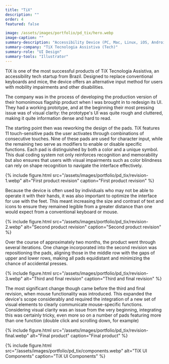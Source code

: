 ```yaml
---
title: "TiX"
description: ""
order: 4
featured: false

image: /assets/images/portfolio/pd_tix/hero.webp
image-caption: ""
summary-description: "Accessibility Device (PC, Mac, Linux, iOS, Android)"
summary-company: "TiX Tecnologia Assistiva (Tech)"
summary-role: "UI Design"
summary-tools: "Illustrator"
---
```


TiX is one of the most successful products of TiX Tecnologia Assistiva, an accessibility tech startup from Brazil. Designed to replace conventional keyboards and mice, the device offers an alternative input method for users with mobility impairments and other disabilities. 

The company was in the process of developing the production version of their homonimous flagship product when I was brought in to redesign its UI. They had a working prototype, and at the beginning their most pressing issue was of visual clarity: the prototype's UI was quite rough and cluttered, making it quite information dense and hard to read.

The starting point then was reworking the design of the pads. TiX features 11 touch-sensitive pads the user activates through combinations of consecutive touches. Nine of these pads are used for character input, while the remaining two serve as modifiers to enable or disable specific functions. Each pad is distinguished by both a color and a unique symbol. This dual coding system not only reinforces recognition and memorability but also ensures that users with visual impairments such as color blindness can rely on shape recognition to navigate the interface effectively.

{% include figure.html 
   src="/assets/images/portfolio/pd_tix/revision-1.webp" 
   alt="First product revision" 
   caption="First product revision" %}

Because the device is often used by individuals who may not be able to operate it with their hands, it was also important to optimize the interface for use with the feet. This meant increasing the size and contrast of text and icons to ensure they remained legible from a greater distance than one would expect from a conventional keyboard or mouse.

{% include figure.html 
   src="/assets/images/portfolio/pd_tix/revision-2.webp" 
   alt="Second product revision" 
   caption="Second product revision" %}

Over the course of approximately two months, the product went through several iterations. One change incorporated into the second revision was repositioning the pads, aligning those in the middle row with the gaps of upper and lower rows, making all pads equidistant and minimizing the chance of accidental presses.

{% include figure.html 
   src="/assets/images/portfolio/pd_tix/revision-3.webp" 
   alt="Third and final revision" 
   caption="Third and final revision" %}

The most significant change though came before the third and final revision, when mouse functionality was introduced. This expanded the device's scope considerably and required the integration of a new set of visual elements to clearly communicate mouse-specific functions. Considering visual clarity was an issue from the very beginning, integrating this was certainly tricky, even more so on a number of pads featuring more than one function (double click and scrolling down, for example)

{% include figure.html 
   src="/assets/images/portfolio/pd_tix/revision-final.webp" 
   alt="Final product" 
   caption="Final product" %}

{% include figure.html 
   src="/assets/images/portfolio/pd_tix/components.webp" 
   alt="TiX UI Components" 
   caption="TiX UI Components" %}